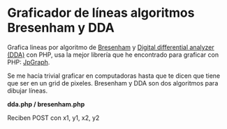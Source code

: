 Graficador de líneas algoritmos Bresenham y DDA
=================

Grafica lineas por algoritmo de [Bresenham][1] y [Digital differential analyzer (DDA)][2] con PHP, usa la mejor librería que he encontrado para graficar con PHP: [JpGraph][3].

Se me hacía trivial graficar en computadoras hasta que te dicen que tiene que ser en un grid de pixeles. Bresenham y DDA son dos algoritmos para dibujar líneas.

**dda.php / bresenham.php**

Reciben POST con x1, y1, x2, y2

  [1]: http://jpgraph.net/
  [2]: http://en.wikipedia.org/wiki/Digital_differential_analyzer_(graphics_algorithm)
  [3]: http://jpgraph.net/
